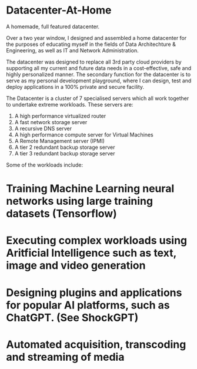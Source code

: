 # Datacenter-At-Home
A homemade, full featured datacenter. 

Over a two year window, I designed and assembled a home datacenter for the purposes of educating myself in the fields of Data Architechture & Engineering, as well as IT and Network Administration. 

The datacenter was designed to replace all 3rd party cloud providers by supporting all my current and future data needs in a cost-effective, safe and highly personalized manner. The secondary function for the datacenter is to serve as my personal development playground, where I can design, test and deploy applications in a 100% private and secure facility.

The Datacenter is a cluster of 7 specialised servers which all work together to undertake extreme workloads. These servers are: 

1. A high performance virtualized router
2. A fast network storage server
3. A recursive DNS server
4. A high performance compute server for Virtual Machines
5. A Remote Management server (IPMI) 
6. A tier 2 redundant backup storage server
7. A tier 3 redundant backup storage server

Some of the workloads include: 

# Training Machine Learning neural networks using large training datasets (Tensorflow)
# Executing complex workloads using Aritficial Intelligence such as text, image and video generation
# Designing plugins and applications for popular AI platforms, such as ChatGPT. (See ShockGPT)
# Automated acquisition, transcoding and streaming of media
